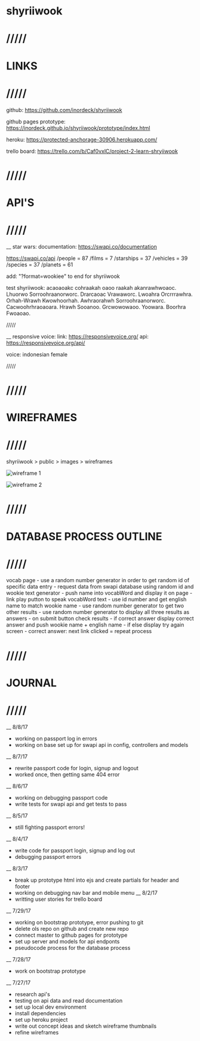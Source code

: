 # shyriiwook

# /////
# LINKS
# /////

github: https://github.com/inordeck/shyriiwook

github pages prototype: https://inordeck.github.io/shyriiwook/prototype/index.html

heroku: https://protected-anchorage-30906.herokuapp.com/

trello board: https://trello.com/b/Caf0vxlC/project-2-learn-shryiiwook

# /////
# API'S
# /////
__
star wars:
documentation: https://swapi.co/documentation

https://swapi.co/api
	/people = 87
	/films = 7
	/starships = 37
	/vehicles = 39
	/species = 37
	/planets = 61

add: "?format=wookiee" to end for shyriiwook

test shyriiwook:
acaoaoakc cohraakah oaoo raakah akanrawhwoaoc.
Lhuorwo Sorroohraanorworc.
Drarcaoac Vrawaworc.
Lwoahra Orcrrrawhra.
Orhah-Wrawh Kwowhoorhah.
Awhraorahwh Sorroohraanorworc.
Cacwoohrhraoaoara.
Hrawh Sooanoo.
Grcwowowaoo.
Yoowara.
Boorhra Fwoaoao.

/////

__
responsive voice:
link: https://responsivevoice.org/
api: https://responsivevoice.org/api/

voice: indonesian female

/////


# /////
# WIREFRAMES
# /////

shyriiwook > public > images > wireframes

![wireframe 1](http://i.imgur.com/9QLXXhD.jpg)

![wireframe 2](http://i.imgur.com/wzbIZzz.jpg)


# /////
# DATABASE PROCESS OUTLINE
# /////

vocab page
	- use a random number generator in order to get random id of specific data entry
	- request data from swapi database using random id and wookie text generator
	- push name into vocabWord and display it on page
	- link play putton to speak vocabWord text
	- use id number and get english name to match wookie name
	- use random number generator to get two other results
	- use random number generator to display all three results as answers
	- on submit button check results
	- if correct answer display correct answer and push wookie name + english name
	- if else display try again screen
	- correct answer: next link clicked = repeat process


# /////
# JOURNAL
# /////

__
8/8/17
- working on passport log in errors
- working on base set up for swapi api in config, controllers and models

__
8/7/17
- rewrite passport code for login, signup and logout
- worked once, then getting same 404 error

__
8/6/17
- working on debugging passport code
- write tests for swapi api and get tests to pass

__
8/5/17
- still fighting passport errors!

__
8/4/17
- write code for passport login, signup and log out
- debugging passport errors

__
8/3/17
- break up prototype html into ejs and create partials for header and footer
- working on debugging nav bar and mobile menu
__
8/2/17
- writting user stories for trello board

__
7/29/17
- working on bootstrap prototype, error pushing to git
- delete ols repo on github and create new repo
- connect master to github pages for prototype
- set up server and models for api endponts
- pseudocode process for the database process

__
7/28/17
- work on bootstrap prototype

__
7/27/17
- research api's
- testing on api data and read documentation
- set up local dev environment
- install dependencies 
- set up heroku project
- write out concept ideas and sketch wireframe thumbnails
- refine wireframes
